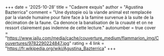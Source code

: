 +++ date = '2025-10-28' title = "Cadavre exquis" author = "Agustina Bazterrica" comment = "Une dystopie où la viande animal est remplacée par la viande humaine pour faire face à la famine survenue à la suite de la décimation de la faune. Ca denonce la banalisation de la cruauté et on ne ressort clairement pas indemne de cette lecture." autonumber = true cover = "https://www.jailu.com/media/cache/couverture_medium/flammarion_img/Couvertures/9782290224847.jpg" rating = 4 link = "https://fr.wikipedia.org/wiki/Agustina_Bazterrica" +++
